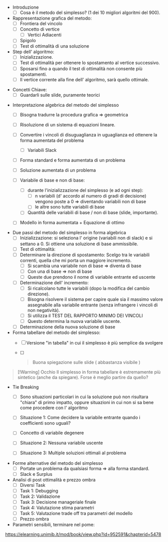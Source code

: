
* Introduzione
	- [ ] Cosa è il metodo del simplesso? (1 dei 10 migliori algoritmi del 900).

* Rappresentazione grafica del metodo:
	- [ ] Frontiera del vincolo 
	- [ ] Concetto di vertice
		- [ ] Vertici Adiacenti 
	- [ ] Spigolo
	- [ ] Test di ottimalità di una soluzione

* Step dell' algoritmo:
	 - [ ] Inizializzazione.
	 - [ ] Test di ottimalità per ottenere lo spostamento al vertice successivo.
	 - [ ] Sposarsi fino a quando il test di ottimalità non consente più spostamenti.
	 - [ ] Il vertice corrente alla fine dell' algoritmo, sarà quello ottimale.

- Concetti Chiave:
	- [ ] Guardarli sulle slide, puramente teorici

* Interpretazione algebrica del metodo del simplesso
	- [ ] Bisogna tradurre la procedura grafica => geometrica 
	- [ ] Risoluzione di un sistema di equazioni lineare.
	- [ ] Convertire i vincoli di disuguaglianza in uguaglianza ed ottenere la forma aumentata del problema 
		- [ ] Variabili Slack 
	- [ ] Forma standard e forma aumentata di un problema 
	- [ ] Soluzione aumentata di un problema
	
	- [ ] Variabile di base e non di base:
		- [ ] durante l'inizializzazione del simplesso (e ad ogni step):
			- [ ] n variabili (d' accordo al numero di gradi di decisione) vengono poste a 0 => diventando variabili non di base
			- [ ] le altre sono tutte variabili di base
		- [ ]  Quantità delle variabili di base / non di base (slide, importante).

	- [ ] Modello in forma aumentata + Equazione di ottimo 

* Due passi del metodo del simplesso in forma algebrica 
	- [ ] Inizializzazione: si seleziona l' origine (variabili non di slack) e si settano a 0. Si ottiene una soluzione di base ammissibile.
	- [ ] Test di ottimalità:
	- [ ] Determinare la direzione di spostamento: Scelgo tra le variabili correnti, quella che mi porta un maggiore incremento.
		- [ ] Si scambia una variabile non di base => diventa di base
		- [ ] Con una di base => non di base 
		- [ ] Queste due prendono il nome di variabile entrante ed uscente
	- [ ] Determinazione dell' incremento:
		- [ ] Si ricalcolano tutte le variabili (dopo la modifica del cambio direzione).
		- [ ] Bisogna risolvere il sistema per capire quale sia il massimo valore assegnabile alla variabile entrante (senza infrangere i vincoli di non negatività).
		- [ ] Si utilizza il TEST DEL RAPPORTO MINIMO DEI VINCOLI
		- [ ] Questo determina la nuova variabile uscente.
	- [ ] Determinazione della nuova soluzione di base 

* Forma tabellare del metodo del simplesso:
	- [ ] Versione "in tabella" in cui il simplesso è più semplice da svolgere 
	- [ ] > Buona spiegazione sulle slide ( abbastanza visibile )


> [!Warning] Occhio
> Il simplesso in forma tabellare è estremamente più sintetico (anche da spiegare). Forse è meglio partire da quello?

* Tie Breaking
	- [ ] Sono situazioni particolari in cui la soluzione può non risultara "chiara" di primo impatto, oppure situazioni in cui non si sa bene come procedere con l' algoritmo
	- [ ] Situazione 1: Come decidere la variabile entrante quando i coefficienti sono uguali?
	- [ ] Concetto di variabile degenere 
	- [ ] Situazione 2: Nessuna variabile uscente 
	- [ ] Situazione 3: Multiple soluzioni ottimali al problema
	

* Forme alternative del metodo del simplesso 
	* [ ] Portate un problema da qualsiasi forma => alla forma standard.
	* [ ] Slack e Surplus 

* Analisi di post ottimalità e prezzo ombra
	* [ ] Diversi Task
	* [ ] Task 1: Debugging
	* [ ] Task 2: Validazione
	* [ ] Task 3: Decisione manageriale finale
	* [ ] Task 4: Valutazione stima parametri 
	* [ ] Task 5: Valutazione trade off tra parametri del modello
	* [ ] Prezzo ombra 

* Parametri sensibili, terminare nel pome:

https://elearning.unimib.it/mod/book/view.php?id=952591&chapterid=5478
